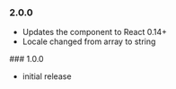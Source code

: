 ### 2.0.0

- Updates the component to React 0.14+
- Locale changed from array to string

### 1.0.0

- initial release
